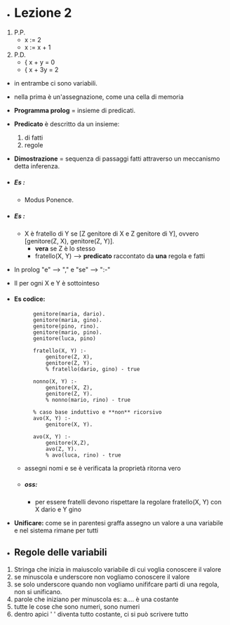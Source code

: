 - # Lezione 2
1) P.P. 
    - x := 2
    - x := x + 1
2) P.D. 
    - { x + y = 0
    - { x + 3y = 2
- in entrambe ci sono variabili.
- nella prima è un'assegnazione, come una cella di memoria
- **Programma prolog** = insieme di predicati.

- **Predicato** è descritto da un insieme:
   1) di fatti
   2) regole

- **Dimostrazione** = sequenza di passaggi fatti attraverso un meccanismo detta inferenza.
- ##### Es :
    - Modus Ponence.

- ##### Es :
    - X è fratello di Y se [Z genitore di X e Z genitore di Y], ovvero [genitore(Z, X), genitore(Z, Y)].
       - **vera** se Z è lo stesso
       - fratello(X, Y) --> **predicato** raccontato da **una** regola e fatti
- In prolog "e" --> "," e "se" --> ":-"
- Il per ogni X e Y è sottointeso
- #### Es codice:
            genitore(maria, dario).
            genitore(maria, gino).
            genitore(pino, rino).
            genitore(mario, pino).
            genitore(luca, pino)

            fratello(X, Y) :- 
                genitore(Z, X), 
                genitore(Z, Y).
                % fratello(dario, gino) - true

            nonno(X, Y) :- 
                genitore(X, Z),
                genitore(Z, Y).
                % nonno(mario, rino) - true
            
            % caso base induttivo e **non** ricorsivo
            avo(X, Y) :- 
                genitore(X, Y).

            avo(X, Y) :- 
                genitore(X,Z), 
                avo(Z, Y).
                % avo(luca, rino) - true
    
    - assegni nomi e se è verificata la proprietà ritorna vero
    - ##### oss:
        - per essere fratelli devono rispettare la regolare fratello(X, Y) con X dario e Y gino


- **Unificare:** come se in parentesi graffa assegno un valore a una variabile e nel sistema rimane per tutti

- ## Regole delle variabili
1) Stringa che inizia in maiuscolo variabile di cui voglia conoscere il valore
2) se minuscola e underscore non vogliamo conoscere il valore
3) se solo underscore quando non vogliamo unififcare parti di una regola, non si unificano.
4) parole che iniziano per minuscola es: a.... è una costante
5) tutte le cose che sono numeri, sono numeri
6) dentro apici ' ' diventa tutto costante, ci si può scrivere tutto
